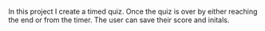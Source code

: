 In this project I create a timed quiz. Once the quiz is over by either reaching the end or from the timer. The user can save their score and initals.

